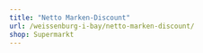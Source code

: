 ```yaml
---
title: "Netto Marken-Discount"
url: /weissenburg-i-bay/netto-marken-discount/
shop: Supermarkt
---
```

